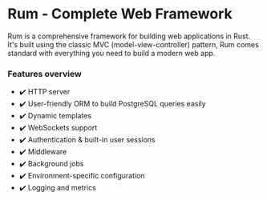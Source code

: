 # Rum &dash; Complete Web Framework

Rum is a comprehensive framework for building web applications in Rust. It's built using the classic MVC (model-view-controller) pattern, Rum comes standard with everything you need to build a modern web app.

### Features overview

- :heavy_check_mark: HTTP server
- :heavy_check_mark: User-friendly ORM to build PostgreSQL queries easily
- :heavy_check_mark: Dynamic templates
- :heavy_check_mark: WebSockets support
- :heavy_check_mark: Authentication & built-in user sessions
- :heavy_check_mark: Middleware
- :heavy_check_mark: Background jobs
- :heavy_check_mark: Environment-specific configuration
- :heavy_check_mark: Logging and metrics